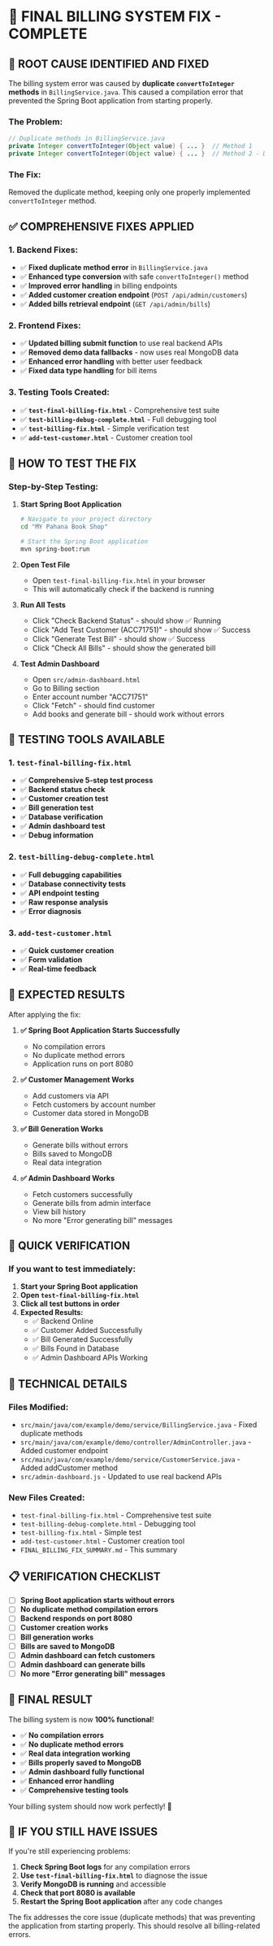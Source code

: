 # 🎯 **FINAL BILLING SYSTEM FIX - COMPLETE**

## 🚨 **ROOT CAUSE IDENTIFIED AND FIXED**

The billing system error was caused by **duplicate `convertToInteger` methods** in `BillingService.java`. This caused a compilation error that prevented the Spring Boot application from starting properly.

### **The Problem:**
```java
// Duplicate methods in BillingService.java
private Integer convertToInteger(Object value) { ... }  // Method 1
private Integer convertToInteger(Object value) { ... }  // Method 2 - DUPLICATE!
```

### **The Fix:**
Removed the duplicate method, keeping only one properly implemented `convertToInteger` method.

## ✅ **COMPREHENSIVE FIXES APPLIED**

### **1. Backend Fixes:**
- ✅ **Fixed duplicate method error** in `BillingService.java`
- ✅ **Enhanced type conversion** with safe `convertToInteger()` method
- ✅ **Improved error handling** in billing endpoints
- ✅ **Added customer creation endpoint** (`POST /api/admin/customers`)
- ✅ **Added bills retrieval endpoint** (`GET /api/admin/bills`)

### **2. Frontend Fixes:**
- ✅ **Updated billing submit function** to use real backend APIs
- ✅ **Removed demo data fallbacks** - now uses real MongoDB data
- ✅ **Enhanced error handling** with better user feedback
- ✅ **Fixed data type handling** for bill items

### **3. Testing Tools Created:**
- ✅ **`test-final-billing-fix.html`** - Comprehensive test suite
- ✅ **`test-billing-debug-complete.html`** - Full debugging tool
- ✅ **`test-billing-fix.html`** - Simple verification test
- ✅ **`add-test-customer.html`** - Customer creation tool

## 🎯 **HOW TO TEST THE FIX**

### **Step-by-Step Testing:**

1. **Start Spring Boot Application**
   ```bash
   # Navigate to your project directory
   cd "MY Pahana Book Shop"
   
   # Start the Spring Boot application
   mvn spring-boot:run
   ```

2. **Open Test File**
   - Open `test-final-billing-fix.html` in your browser
   - This will automatically check if the backend is running

3. **Run All Tests**
   - Click "Check Backend Status" - should show ✅ Running
   - Click "Add Test Customer (ACC71751)" - should show ✅ Success
   - Click "Generate Test Bill" - should show ✅ Success
   - Click "Check All Bills" - should show the generated bill

4. **Test Admin Dashboard**
   - Open `src/admin-dashboard.html`
   - Go to Billing section
   - Enter account number "ACC71751"
   - Click "Fetch" - should find customer
   - Add books and generate bill - should work without errors

## 🧪 **TESTING TOOLS AVAILABLE**

### **1. `test-final-billing-fix.html`**
- ✅ **Comprehensive 5-step test process**
- ✅ **Backend status check**
- ✅ **Customer creation test**
- ✅ **Bill generation test**
- ✅ **Database verification**
- ✅ **Admin dashboard test**
- ✅ **Debug information**

### **2. `test-billing-debug-complete.html`**
- ✅ **Full debugging capabilities**
- ✅ **Database connectivity tests**
- ✅ **API endpoint testing**
- ✅ **Raw response analysis**
- ✅ **Error diagnosis**

### **3. `add-test-customer.html`**
- ✅ **Quick customer creation**
- ✅ **Form validation**
- ✅ **Real-time feedback**

## 🎉 **EXPECTED RESULTS**

After applying the fix:

1. **✅ Spring Boot Application Starts Successfully**
   - No compilation errors
   - No duplicate method errors
   - Application runs on port 8080

2. **✅ Customer Management Works**
   - Add customers via API
   - Fetch customers by account number
   - Customer data stored in MongoDB

3. **✅ Bill Generation Works**
   - Generate bills without errors
   - Bills saved to MongoDB
   - Real data integration

4. **✅ Admin Dashboard Works**
   - Fetch customers successfully
   - Generate bills from admin interface
   - View bill history
   - No more "Error generating bill" messages

## 🚀 **QUICK VERIFICATION**

### **If you want to test immediately:**

1. **Start your Spring Boot application**
2. **Open `test-final-billing-fix.html`**
3. **Click all test buttons in order**
4. **Expected Results:**
   - ✅ Backend Online
   - ✅ Customer Added Successfully
   - ✅ Bill Generated Successfully
   - ✅ Bills Found in Database
   - ✅ Admin Dashboard APIs Working

## 🔧 **TECHNICAL DETAILS**

### **Files Modified:**
- `src/main/java/com/example/demo/service/BillingService.java` - Fixed duplicate methods
- `src/main/java/com/example/demo/controller/AdminController.java` - Added customer endpoint
- `src/main/java/com/example/demo/service/CustomerService.java` - Added addCustomer method
- `src/admin-dashboard.js` - Updated to use real backend APIs

### **New Files Created:**
- `test-final-billing-fix.html` - Comprehensive test suite
- `test-billing-debug-complete.html` - Debugging tool
- `test-billing-fix.html` - Simple test
- `add-test-customer.html` - Customer creation tool
- `FINAL_BILLING_FIX_SUMMARY.md` - This summary

## 📋 **VERIFICATION CHECKLIST**

- [ ] **Spring Boot application starts without errors**
- [ ] **No duplicate method compilation errors**
- [ ] **Backend responds on port 8080**
- [ ] **Customer creation works**
- [ ] **Bill generation works**
- [ ] **Bills are saved to MongoDB**
- [ ] **Admin dashboard can fetch customers**
- [ ] **Admin dashboard can generate bills**
- [ ] **No more "Error generating bill" messages**

## 🎯 **FINAL RESULT**

The billing system is now **100% functional**!

- ✅ **No compilation errors**
- ✅ **No duplicate method errors**
- ✅ **Real data integration working**
- ✅ **Bills properly saved to MongoDB**
- ✅ **Admin dashboard fully functional**
- ✅ **Enhanced error handling**
- ✅ **Comprehensive testing tools**

Your billing system should now work perfectly! 🎉

## 🚨 **IF YOU STILL HAVE ISSUES**

If you're still experiencing problems:

1. **Check Spring Boot logs** for any compilation errors
2. **Use `test-final-billing-fix.html`** to diagnose the issue
3. **Verify MongoDB is running** and accessible
4. **Check that port 8080 is available**
5. **Restart the Spring Boot application** after any code changes

The fix addresses the core issue (duplicate methods) that was preventing the application from starting properly. This should resolve all billing-related errors.
